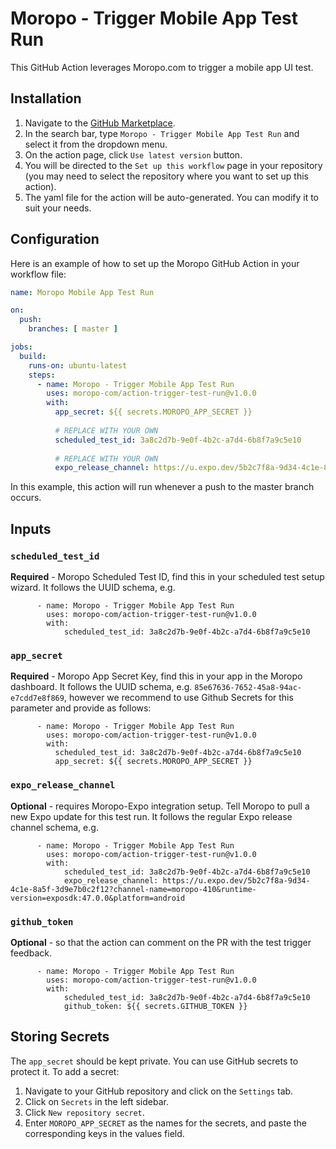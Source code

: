 # Moropo - Trigger Mobile App Test Run

This GitHub Action leverages Moropo.com to trigger a mobile app UI test.

## Installation

1. Navigate to the [GitHub Marketplace](https://github.com/marketplace).
2. In the search bar, type `Moropo - Trigger Mobile App Test Run` and select it from the dropdown menu.
3. On the action page, click `Use latest version` button.
4. You will be directed to the `Set up this workflow` page in your repository (you may need to select the repository where you want to set up this action).
5. The yaml file for the action will be auto-generated. You can modify it to suit your needs.

## Configuration

Here is an example of how to set up the Moropo GitHub Action in your workflow file:

```yaml
name: Moropo Mobile App Test Run

on:
  push:
    branches: [ master ]

jobs:
  build:
    runs-on: ubuntu-latest
    steps:
      - name: Moropo - Trigger Mobile App Test Run
        uses: moropo-com/action-trigger-test-run@v1.0.0
        with:
          app_secret: ${{ secrets.MOROPO_APP_SECRET }}
          
          # REPLACE WITH YOUR OWN
          scheduled_test_id: 3a8c2d7b-9e0f-4b2c-a7d4-6b8f7a9c5e10
          
          # REPLACE WITH YOUR OWN
          expo_release_channel: https://u.expo.dev/5b2c7f8a-9d34-4c1e-8a5f-3d9e7b0c2f12?channel-name=moropo-410&runtime-version=exposdk:47.0.0&platform=android

```

In this example, this action will run whenever a push to the master branch occurs. 

## Inputs

### `scheduled_test_id`
**Required** - Moropo Scheduled Test ID, find this in your scheduled test setup wizard.
It follows the UUID schema, e.g.
```
      - name: Moropo - Trigger Mobile App Test Run
        uses: moropo-com/action-trigger-test-run@v1.0.0
        with:
            scheduled_test_id: 3a8c2d7b-9e0f-4b2c-a7d4-6b8f7a9c5e10
```

### `app_secret`
**Required** - Moropo App Secret Key, find this in your app in the Moropo dashboard.
It follows the UUID schema, e.g. `85e67636-7652-45a8-94ac-e7cdd7e8f869`, however we recommend to use Github Secrets for this parameter and provide as follows:
```
      - name: Moropo - Trigger Mobile App Test Run
        uses: moropo-com/action-trigger-test-run@v1.0.0
        with:
          scheduled_test_id: 3a8c2d7b-9e0f-4b2c-a7d4-6b8f7a9c5e10
          app_secret: ${{ secrets.MOROPO_APP_SECRET }}
```

### `expo_release_channel`
**Optional** - requires Moropo-Expo integration setup. Tell Moropo to pull a new Expo update for this test run.
It follows the regular Expo release channel schema, e.g.
```
      - name: Moropo - Trigger Mobile App Test Run
        uses: moropo-com/action-trigger-test-run@v1.0.0
        with:
            scheduled_test_id: 3a8c2d7b-9e0f-4b2c-a7d4-6b8f7a9c5e10
            expo_release_channel: https://u.expo.dev/5b2c7f8a-9d34-4c1e-8a5f-3d9e7b0c2f12?channel-name=moropo-410&runtime-version=exposdk:47.0.0&platform=android
```

### `github_token`
**Optional** - so that the action can comment on the PR with the test trigger feedback.
```
      - name: Moropo - Trigger Mobile App Test Run
        uses: moropo-com/action-trigger-test-run@v1.0.0
        with:
            scheduled_test_id: 3a8c2d7b-9e0f-4b2c-a7d4-6b8f7a9c5e10
            github_token: ${{ secrets.GITHUB_TOKEN }}
```

## Storing Secrets

The `app_secret` should be kept private. You can use GitHub secrets to protect it. To add a secret:

1. Navigate to your GitHub repository and click on the `Settings` tab.
2. Click on `Secrets` in the left sidebar.
3. Click `New repository secret`.
4. Enter `MOROPO_APP_SECRET` as the names for the secrets, and paste the corresponding keys in the values field. 
